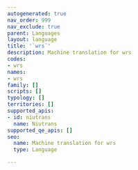 ```yaml
---
autogenerated: true
nav_order: 999
nav_exclude: true
parent: Languages
layout: language
title: '`wrs`'
description: Machine translation for wrs
codes:
- wrs
names:
- wrs
family: []
scripts: []
typology: []
territories: []
supported_apis:
- id: niutrans
  name: Niutrans
supported_qe_apis: []
seo:
  name: Machine translation for wrs
  type: Language

---
```


